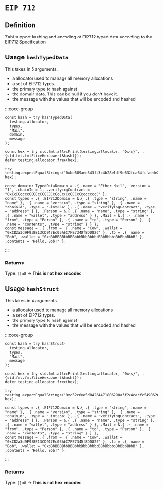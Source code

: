 # `EIP 712`

## Definition

Zabi support hashing and encoding of EIP712 typed data according to the [EIP712 Specification](https://eips.ethereum.org/EIPS/eip-712)

## Usage `hashTypedData`

This takes in 5 arguments.

- a allocator used to manage all memory allocations
- a set of EIP712 types.
- the primary type to hash against
- the domain data. This can be null if you don't have it.
- the message with the values that will be encoded and hashed

:::code-group

```zig [hash_typed_data.zig]
const hash = try hashTypedData(
  testing.allocator, 
  types, 
  "Mail", 
  domain, 
  message
);

const hex = try std.fmt.allocPrint(testing.allocator, "0x{s}", .{std.fmt.fmtSliceHexLower(&hash)});
defer testing.allocator.free(hex);

try testing.expectEqualStrings("0xbe609aee343fb3c4b28e1df9e632fca64fcfaede20f02e86244efddf30957bd2", hex);
```

```zig [data.zig]
const domain: TypedDataDomain = .{ .name = "Ether Mail", .version = "1", .chainId = 1, .verifyingContract = "0xCcCCccccCCCCcCCCCCCcCcCccCcCCCcCcccccccC" };
const types = .{ .EIP712Domain = &.{ .{ .type = "string", .name = "name" }, .{ .name = "version", .type = "string" }, .{ .name = "chainId", .type = "uint256" }, .{ .name = "verifyingContract", .type = "address" } }, .Person = &.{ .{ .name = "name", .type = "string" }, .{ .name = "wallet", .type = "address" } }, .Mail = &.{ .{ .name = "from", .type = "Person" }, .{ .name = "to", .type = "Person" }, .{ .name = "contents", .type = "string" } } };
const message = .{ .from = .{ .name = "Cow", .wallet = "0xCD2a3d9F938E13CD947Ec05AbC7FE734Df8DD826" }, .to = .{ .name = "Bob", .wallet = "0xbBbBBBBbbBBBbbbBbbBbbbbBBbBbbbbBbBbbBBbB" }, .contents = "Hello, Bob!" };
```

:::

### Returns

Type: `[]u8` -> **This is not hex encoded**

## Usage `hashStruct`

This takes in 4 arguments.

- a allocator used to manage all memory allocations
- a set of EIP712 types.
- the primary type to hash against
- the message with the values that will be encoded and hashed

:::code-group

```zig [hash_typed_data.zig]
const hash = try hashStruct(
  testing.allocator, 
  types, 
  "Mail", 
  message
);

const hex = try std.fmt.allocPrint(testing.allocator, "0x{s}", .{std.fmt.fmtSliceHexLower(&hash)});
defer testing.allocator.free(hex);

try testing.expectEqualStrings("0xc52c0ee5d84264471806290a3f2c4cecfc5490626bf912d01f240d7a274b371e", hex);
```

```zig [data.zig]
const types = .{ .EIP712Domain = &.{ .{ .type = "string", .name = "name" }, .{ .name = "version", .type = "string" }, .{ .name = "chainId", .type = "uint256" }, .{ .name = "verifyingContract", .type = "address" } }, .Person = &.{ .{ .name = "name", .type = "string" }, .{ .name = "wallet", .type = "address" } }, .Mail = &.{ .{ .name = "from", .type = "Person" }, .{ .name = "to", .type = "Person" }, .{ .name = "contents", .type = "string" } } };
const message = .{ .from = .{ .name = "Cow", .wallet = "0xCD2a3d9F938E13CD947Ec05AbC7FE734Df8DD826" }, .to = .{ .name = "Bob", .wallet = "0xbBbBBBBbbBBBbbbBbbBbbbbBBbBbbbbBbBbbBBbB" }, .contents = "Hello, Bob!" };
```

:::

### Returns

Type: `[]u8` -> **This is not hex encoded**
